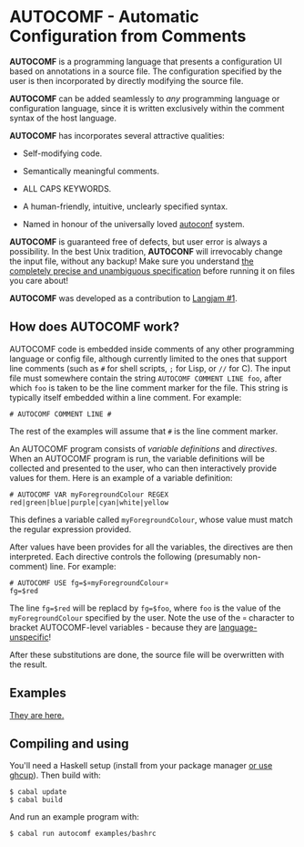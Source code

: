# AUTOCOMF - Automatic Configuration from Comments

**AUTOCOMF** is a programming language that presents a configuration UI
based on annotations in a source file.  The configuration specified
by the user is then incorporated by directly modifying the source
file.

**AUTOCOMF** can be added seamlessly to *any* programming language or
configuration language, since it is written exclusively within the
comment syntax of the host language.

**AUTOCOMF** has incorporates several attractive qualities:

* Self-modifying code.

* Semantically meaningful comments.

* ALL CAPS KEYWORDS.

* A human-friendly, intuitive, unclearly specified syntax.

* Named in honour of the universally loved
  [autoconf](https://www.gnu.org/software/autoconf/) system.

**AUTOCOMF** is guaranteed free of defects, but user error is always a
possibility.  In the best Unix tradition, **AUTOCONF** will
irrevocably change the input file, without any backup!  Make sure you
understand [the completely precise and unambiguous
specification](https://github.com/athas/autocomf/blob/main/src/Main.hs)
before running it on files you care about!

**AUTOCOMF** was developed as a contribution to [Langjam
#1](https://github.com/langjam/jam0001).

## How does AUTOCOMF work?

AUTOCOMF code is embedded inside comments of any other programming
language or config file, although currently limited to the ones that
support line comments (such as `#` for shell scripts, `;` for Lisp, or
`//` for C).  The input file must somewhere contain the string
`AUTOCOMF COMMENT LINE foo`, after which `foo` is taken to be the line
comment marker for the file.  This string is typically itself embedded
within a line comment.  For example:

```
# AUTOCOMF COMMENT LINE #
```

The rest of the examples will assume that `#` is the line comment
marker.

An AUTOCOMF program consists of *variable definitions* and
*directives*. When an AUTOCOMF program is run, the variable
definitions will be collected and presented to the user, who can then
interactively provide values for them. Here is an example of a
variable definition:

```
# AUTOCOMF VAR myForegroundColour REGEX red|green|blue|purple|cyan|white|yellow
```

This defines a variable called `myForegroundColour`, whose value must
match the regular expression provided.

After values have been provides for all the variables, the directives
are then interpreted.  Each directive controls the following
(presumably non-comment) line.  For example:

```
# AUTOCOMF USE fg=$¤myForegroundColour¤
fg=$red
```

The line `fg=$red` will be replacd by `fg=$foo`, where `foo` is the
value of the `myForegroundColour` specified by the user.  Note the use
of the `¤` character to bracket AUTOCOMF-level variables - because they
are
[language-unspecific](https://en.wikipedia.org/wiki/Currency_sign_(typography))!

After these substitutions are done, the source file will be
overwritten with the result.

## Examples

[They are here.](examples/)

## Compiling and using

You'll need a Haskell setup (install from your package manager [or use
ghcup](https://www.haskell.org/ghcup/)).  Then build with:

```
$ cabal update
$ cabal build
```

And run an example program with:

```
$ cabal run autocomf examples/bashrc
```

